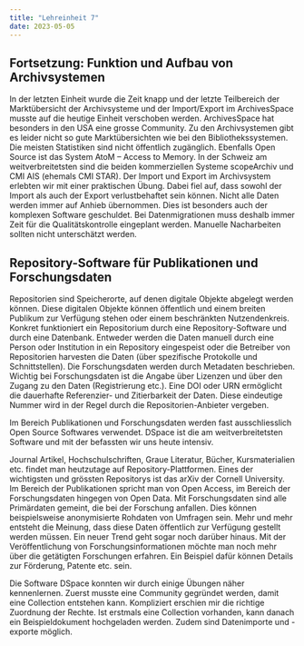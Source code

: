 ```yaml
---
title: "Lehreinheit 7"
date: 2023-05-05
---
```


## Fortsetzung: Funktion und Aufbau von Archivsystemen

In der letzten Einheit wurde die Zeit knapp und der letzte Teilbereich der Marktübersicht der Archivsysteme und der Import/Export im ArchivesSpace musste auf die heutige Einheit verschoben werden. ArchivesSpace hat besonders in den USA eine grosse Community. Zu den Archivsystemen gibt es leider nicht so gute Marktübersichten wie bei den Bibliothekssystemen. Die meisten Statistiken sind nicht öffentlich zugänglich. Ebenfalls Open Source ist das System AtoM – Access to Memory. In der Schweiz am weitverbreitetsten sind die beiden kommerziellen Systeme scopeArchiv und CMI AIS (ehemals CMI STAR). 
Der Import und Export im Archivsystem erlebten wir mit einer praktischen Übung. Dabei fiel auf, dass sowohl der Import als auch der Export verlustbehaftet sein können. Nicht alle Daten werden immer auf Anhieb übernommen. Dies ist besonders auch der komplexen Software geschuldet. Bei Datenmigrationen muss deshalb immer Zeit für die Qualitätskontrolle eingeplant werden. Manuelle Nacharbeiten sollten nicht unterschätzt werden. 

## Repository-Software für Publikationen und Forschungsdaten

Repositorien sind Speicherorte, auf denen digitale Objekte abgelegt werden können. Diese digitalen Objekte können öffentlich und einem breiten Publikum zur Verfügung stehen oder einem beschränkten Nutzendenkreis. Konkret funktioniert ein Repositorium durch eine Repository-Software und durch eine Datenbank. Entweder werden die Daten manuell durch eine Person oder Institution in ein Repository eingespeist oder die Betreiber von Repositorien harvesten die Daten (über spezifische Protokolle und Schnittstellen). Die Forschungsdaten werden durch Metadaten beschrieben. Wichtig bei Forschungsdaten ist die Angabe über Lizenzen und über den Zugang zu den Daten (Registrierung etc.). Eine DOI oder URN ermöglicht die dauerhafte Referenzier- und Zitierbarkeit der Daten. Diese eindeutige Nummer wird in der Regel durch die Repositorien-Anbieter vergeben. 

Im Bereich Publikationen und Forschungsdaten werden fast ausschliesslich Open Source Softwares verwendet. DSpace ist die am weitverbreitetsten Software und mit der befassten wir uns heute intensiv. 

Journal Artikel, Hochschulschriften, Graue Literatur, Bücher, Kursmaterialien etc. findet man heutzutage auf Repository-Plattformen. Eines der wichtigsten und grössten Repositorys ist das arXiv der Cornell University. Im Bereich der Publikationen spricht man von Open Access, im Bereich der Forschungsdaten hingegen von Open Data. Mit Forschungsdaten sind alle Primärdaten gemeint, die bei der Forschung anfallen. Dies können beispielsweise anonymisierte Rohdaten von Umfragen sein. Mehr und mehr entsteht die Meinung, dass diese Daten öffentlich zur Verfügung gestellt werden müssen. Ein neuer Trend geht sogar noch darüber hinaus. Mit der Veröffentlichung von Forschungsinformationen möchte man noch mehr über die getätigten Forschungen erfahren. Ein Beispiel dafür können Details zur Förderung, Patente etc. sein. 

Die Software DSpace konnten wir durch einige Übungen näher kennenlernen. Zuerst musste eine Community gegründet werden, damit eine Collection entstehen kann. Kompliziert erschien mir die richtige Zuordnung der Rechte. Ist erstmals eine Collection vorhanden, kann danach ein Beispieldokument hochgeladen werden. Zudem sind Datenimporte und -exporte möglich. 
